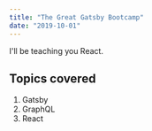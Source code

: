 ```yaml
---
title: "The Great Gatsby Bootcamp"
date: "2019-10-01"
---
```


I'll be teaching you React.

## Topics covered

1. Gatsby
2. GraphQL
3. React